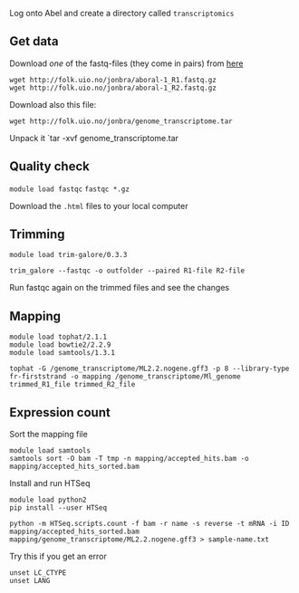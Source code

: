 
Log onto Abel and create a directory called `transcriptomics`

## Get data

Download _one_ of the fastq-files (they come in pairs) from [here](http://folk.uio.no/jonbra/)

`wget http://folk.uio.no/jonbra/aboral-1_R1.fastq.gz`  
`wget http://folk.uio.no/jonbra/aboral-1_R2.fastq.gz`

Download also this file:

`wget http://folk.uio.no/jonbra/genome_transcriptome.tar`

Unpack it
`tar -xvf genome_transcriptome.tar

## Quality check

`module load fastqc`
`fastqc *.gz`

Download the `.html` files to your local computer

## Trimming

```
module load trim-galore/0.3.3

trim_galore --fastqc -o outfolder --paired R1-file R2-file
```

Run fastqc again on the trimmed files and see the changes

## Mapping

```
module load tophat/2.1.1
module load bowtie2/2.2.9
module load samtools/1.3.1

tophat -G /genome_transcriptome/ML2.2.nogene.gff3 -p 8 --library-type fr-firststrand -o mapping /genome_transcriptome/Ml_genome trimmed_R1_file trimmed_R2_file
```

## Expression count 

Sort the mapping file

```
module load samtools
samtools sort -O bam -T tmp -n mapping/accepted_hits.bam -o mapping/accepted_hits_sorted.bam
```

Install and run HTSeq

```
module load python2
pip install --user HTSeq

python -m HTSeq.scripts.count -f bam -r name -s reverse -t mRNA -i ID mapping/accepted_hits_sorted.bam mapping/genome_transcriptome/ML2.2.nogene.gff3 > sample-name.txt
```

Try this if you get an error

```
unset LC_CTYPE
unset LANG
```
